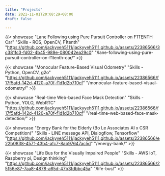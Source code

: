 ```yaml
---
title: "Projects"
date: 2021-11-01T20:08:29+08:00
draft: false

---
```


{{< showcase "Lane Following using Pure Pursuit Controller on F1TENTH Car" "Skills - ROS, OpenCV, F1tenth" "https://github.com/jackyyeh5111/jackyyeh5111.github.io/assets/22386566/3c381fc3-fd02-4b45-989e-080042ea29c0" "/lane-following-using-pure-pursuit-controller-on-f1tenth-car/" >}}

{{< showcase 
"Monocular Feature-Based Visual Odometry" 
"Skills - Python, OpenCV, g2o" 
"https://github.com/jackyyeh5111/jackyyeh5111.github.io/assets/22386566/f17f5afd-142d-4120-a70f-f1d1d2b710cf" 
"/monocular-feature-based-visual-odometry/" >}}

{{< showcase 
"Real-time Web-based Face Mask Detection" 
"Skills - Python, YOLO, WebRTC" 
"https://github.com/jackyyeh5111/jackyyeh5111.github.io/assets/22386566/f17f5afd-142d-4120-a70f-f1d1d2b710cf" 
"/real-time-web-based-face-mask-detection/" >}}

{{< showcase 
"Energy Bank for the Elderly (Bo Le Associates AI x CSR Competition)" 
"Skills - LINE message API, Dialogflow, Tensorflow" 
"https://github.com/jackyyeh5111/jackyyeh5111.github.io/assets/22386566/e22b0838-457f-43b4-afc7-8ab97647ac5d"
"/energy-bank/" >}}

{{< showcase 
"Life Bus for the Visually Impaired People" 
"Skills - AWS IoT, Raspberry pi, Design thinking" 
"https://github.com/jackyyeh5111/jackyyeh5111.github.io/assets/22386566/25f56e87-7aa8-4878-a65d-47b3fdbbc45a"
"/life-bus/" >}}
